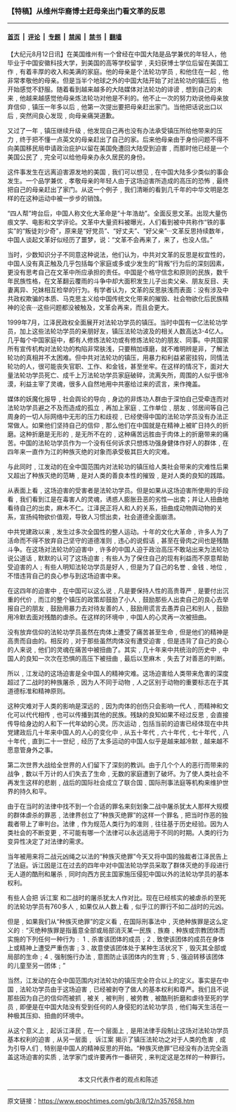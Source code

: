### 【特稿】从维州华裔博士赶母亲出门看文革的反思

---

#### [首页](../../../..?n357658) &nbsp;|&nbsp; [评论](../../../../../epoch-comment?n357658) &nbsp;|&nbsp; [专题](../../../../../epoch-special?n357658) &nbsp;|&nbsp; [禁闻](../../../../../epoch-news?n357658) &nbsp;|&nbsp; [禁书](../../../../../books?n357658) &nbsp;|&nbsp; [翻墙](https://github.com/gfw-breaker/nogfw/blob/master/README.md?n357658)


<div class="post_content" id="artbody" itemprop="articleBody">
 <!-- article content begin -->
 <p>
  【大纪元8月12日讯】在美国维州有一个曾经在中国大陆是品学兼优的年轻人，他毕业于中国安徽科技大学，到美国的高等学校留学﹐夫妇获博士学位后留在美国工作﹐有着丰厚的收入和美满的家庭。他的母亲是个法轮功学员﹐和他住在一起﹐他非常孝敬他的母亲。但是当半个地球之外的中国大陆开始了对法轮功的镇压后﹐他开始感觉不舒服。随着看到越来越多的大陆媒体对法轮功的诽谤﹐想到自己的未来﹐他越来越感觉他母亲炼法轮功对他是不利的。他不止一次的努力劝说他母亲放弃信仰﹐镇压一年多以后﹐他第一次提出要把母亲赶出家门。当他把话说出口以后﹐突然间良心发现﹐向母亲痛哭道歉。
 </p>
 <p>
  又过了一年﹐镇压继续升级﹐他发现自己再也没有办法承受镇压所给他带来的压力﹐终于把不懂一点英文的母亲赶出了自己的家。后来他母亲由于身份问题不得不向美国移民局申请政治庇护以留在美国免遭回大陆受到迫害﹐而那时他已经是一个美国公民了﹐完全可以给他母亲办永久居民的身份。
 </p>
 <p>
  这件事发生在远离迫害源发地的美国﹐我们可以想见﹐在中国大陆多少类似的事会发生。一个品学兼优﹐孝敬母亲的年轻人由于这场迫害所造成的高压的恐怖﹐最终把自己的母亲赶出了家门。从这一个例子﹐我们清晰的看到几千年的中华文明是怎样的在这种运动中被一步步的销蚀。
 </p>
 <p>
  “四人帮”垮台后，中国人称文化大革命是“十年浩劫”。全面反思文革。出现大量伤痕文学、电影和文学评论。文革中大量资料被曝光，人们看到被中共称作“铁的事实”的“叛徒刘少奇”，原来是“好党员”、“好丈夫”、“好父亲”···文革反思持续数年，中国人谈起文革好似经历了噩梦，说：“文革不会再来了，来了，也没人信。”
 </p>
 <p>
  当时，少数知识分子不同意这种说法，他们认为，中共对文革的反思是权宜性的，中国人没有真正触及几乎包括每个家庭或多或少发生的“背叛”行为后的深刻因素，更没有思考自己在文革中所应承担的责任。中国是个格守信念和原则的民族，数千年民族性格，在文革翻云覆雨的斗争中却大面积发生儿子出卖父亲、朋友反目、夫妻离异、兄妹相互检举的行为。有学者认为，文革的反思肤浅而表面：没有涉及中共政权欺骗的本质、马克思主义给中国传统文化带来的摧毁、社会物欲化后民族精神的沦丧···这些问题都没被触及，文革会再来，而且会更大。
 </p>
 <p>
  1999年7月，江泽民政权全面展开对法轮功学员的镇压。当时中国有一亿法轮功学员，加上这些法轮功学员的亲朋好友，镇压法轮功波及的相关人数高达3-4亿人。几乎每个中国家庭中，都有人修炼法轮功或有修炼法轮功的朋友、同事。中共国家所有宣传机构对法轮功的构陷非常肤浅，只要稍加琢磨，就不难明辨是非，了解法轮功的真相并不太困难。但中共对法轮功的镇压，用暴力和利益紧密挂钩，同情法轮功的人，很可能丧失官职、工作、和金钱，甚至坐牢。在这样的情况下，面对大量法轮功学员死亡、成千上万法轮功学员家庭破碎，流离失所，周围的人似乎很冷漠，利益主宰了灵魂，很多人自然地用中共塞给过来的谎言，来作掩盖。
 </p>
 <p>
  媒体的妖魔化报导﹐社会舆论的导向﹐身边的非炼功人群由于深怕自己受牵连而对法轮功学员避之不及而造成的孤立﹐再加上家庭﹑工作单位﹑朋友﹑邻居间等自己周身的一切人际网络中无形的压力和歧视﹐已经使得中国的法轮功学员没有办法正常做人。如果他们坚持自己的信仰﹐那么他们在中国就是在精神上被旷日持久的折磨。这种折磨是无形的﹐是无所不在的﹐这种痛苦远胜由于肉体上的折磨带来的痛苦。中国的法轮功学员作为一个没有任何诉求只想炼功强身健体作好人的群体﹐在四年来一直作为江的种族灭绝的对象而承受极其巨大的灾难。
 </p>
 <p>
  与此同时﹐江发动的在全中国范围内对法轮功的镇压给人类社会带来的灾难性后果又超出了种族灭绝的范畴﹐是对人类的善良本性的摧毁﹐是对人类的良知的践踏。
 </p>
 <p>
  从表面上看﹐这场迫害的受害者是法轮功学员。但是如果从这场迫害所使用的手段看﹐我们看到江是在毒害人的灵魂，诱惑人膨胀丑恶的劣性—出卖；并让人扭曲地看待自己的出卖，麻木不仁。江泽民正将人和人的关系，扭曲成动物舆动物的关系，宣扬纯物欲价值观，导致人习惯出卖，社会道德全面崩溃。
 </p>
 <p>
  中共党建政以来﹐发生过多次全国性的整人运动。十年的文化大革命﹐许多人为了活命而不得不放弃自己坚守的道德准则﹐违心的说假话﹐甚至在骨肉之间也是残酷斗争。在这场对法轮功的迫害中﹐许多的中国人迫于政治高压不敢站出来为法轮功说公道话﹐默默的认可了这场迫害﹔有些人为了保住自己的现有利益而不原意帮助受迫害的人﹔有些人明知法轮功学员是好人﹐但是为了自己的名誉﹑金钱﹑地位﹐不惜违背自己的良心参与到这场迫害中来。
 </p>
 <p>
  在这四年的迫害中﹐在中国可以这么说﹐凡是要保持人性的高贵尊严﹐是要付出沉重的代价﹐而江的整个镇压的政策却鼓励了小人﹐鼓励那些人出卖自己的良心去举报自己的朋友﹐鼓励用暴力去对待友善的人﹐鼓励用谎言去愚弄自己和别人﹐鼓励用冷默去面对残酷的虐杀。在这样的环境中﹐中国人的心灵再一次被扭曲。
 </p>
 <p>
  没有放弃信仰的法轮功学员虽然在肉体上遭受了痛苦甚至生命﹐但是他们的精神是高贵而自由的。相反的﹐对于那些虽然肉体没有遭受迫害﹐但是违背了自己的良心的人来说﹐他们的灵魂在痛苦中被扭曲了。其实﹐几十年来中共统治的历史中﹐中国人的良知一次次在恐惧的高压下被扭曲﹐最后以至麻木﹐失去了对善恶的判断。
 </p>
 <p>
  所以﹐江发动的这场迫害是全中国人的精神灾难。这场迫害给人类带来危害的深度超过了二战时的种族屠杀﹐因为人不同于动物﹐人之区别于动物的重要标志在于其道德标准和精神原则。
 </p>
 <p>
  这种灾难对于人类的影响是深远的﹐因为肉体的创伤只会影响一代人﹐而精神和文化可以代代相传﹐也可以传播到其他的民族。残缺的良知如果不经过反思﹐会直接传导给身边的人和下一代年幼的心灵。历次运动﹐包括当前的迫害已经体现在中共党建政后几十年来中国人的人心的变化中﹐从五十年代﹐六十年代﹐七十年代﹐八十年代﹐直到二十一世纪﹐经历了太多运动的中国人似乎是越来越冷默﹐越来越不愿意管身外之事。
 </p>
 <p>
  第二次世界大战给全世界的人们留下了深刻的教训。由于几个个人的恶行而带来的战争﹐数以千万计的人们失去了生命﹐无数的家庭遭到了破坏。为了使人类社会不再发生这样的悲剧﹐战后的国际社会成立了联合国﹑国际刑事法庭等机构来维护世界的持久和平。
 </p>
 <p>
  由于在当时的法律中找不到一个合适的罪名来刻划象二战中屠杀犹太人那样大规模的群体虐杀的罪恶﹐法律界创立了“种族灭绝罪”的这样一个罪名﹐把当时作恶的独裁者带上了审判台。法律﹐作为规范人类行为的准则﹐往往基于历史经验。因为人类社会的不断变更﹐不可能有哪一个法律可以永远适用于不同的时期。人类的行为变异性决定了对法律的需求。
 </p>
 <p>
  当年被用来将二战元凶绳之以法的“种族灭绝罪”今天又将中国的独裁者江泽民告上了法庭。诉江因是江在过去的四年中对中国法轮功学员采取了群体灭绝的手段进行无人道的酷刑和屠杀﹐同时向西方民主国家施压侵犯中国以外的法轮功学员的基本权利。
 </p>
 <p>
  有些人会把
  <ok href="https://www.epochtimes.com/gb/tag/%E8%AF%89%E6%B1%9F%E6%A1%88.html">
   诉江案
  </ok>
  和二战时的屠杀犹太人作对比。现在已经核实的被虐杀的至死的法轮功学员有760多人﹐如果仅从人数上看﹐似乎江的罪行不如二战时的元凶。
 </p>
 <p>
  但是﹐如果我们从“种族灭绝罪”的定义看﹐在国际刑事法中﹐灭绝种族罪是这么定义的﹕“灭绝种族罪是指蓄意全部或局部消灭某一民族﹑族裔﹑种族或宗教团体而实施的下列任何一种行为﹕ 1﹑杀害该团体的成员﹔2﹑致使该团体的成员在身体上或精神上遭受严重伤害﹔3﹑故意使该团体处于某种生活状况下﹐毁灭其全部或局部的生命﹔4﹑强制施行办法﹐意图防止该团体内的生育﹔5﹑强迫转移该团体的儿童至另一团体﹔”
 </p>
 <p>
  当然，江发动的在全中国范围内对法轮功的镇压完全符合以上的定义。事实是在中国﹐法轮功学员由于这场迫害﹐已经被剥夺了做人的基本权利和尊严。我们且不说那些因为自己的信仰而被抓﹐被关﹐被判刑﹐被劳教﹐被酷刑折磨和虐待至死的学员﹐即便是在中国大陆没有受到任何的人身侵犯的法轮功学员﹐他们每天生活在一种极其压抑、扭曲的环境中。
 </p>
 <p>
  从这个意义上﹐起诉江泽民﹐在一个层面上﹐是用法律手段制止这场对法轮功学员基本权利的迫害﹐从另一层面﹐
  <ok href="https://www.epochtimes.com/gb/tag/%E8%AF%89%E6%B1%9F%E6%A1%88.html">
   诉江案
  </ok>
  揭示了镇压法轮功之对于人类的危害﹐成为引导人们﹐特别是中国人的精神反思的开始。“种族灭绝罪”已经没有办法完全涵盖这场迫害的实质﹐法学家门或许要再作一番研究﹐来判定这是怎样的一种罪行。
  <br/>
  <font color="#ffffff">
   (http://www.dajiyuan.com)
  </font>
  <br/>
  <center>
   <font class="GY16">
    本文只代表作者的观点和陈述
   </font>
  </center>
 </p>
 <!-- article content end -->
 <div id="below_article_ad">
 </div>
</div>


---

原文链接：https://www.epochtimes.com/gb/3/8/12/n357658.htm